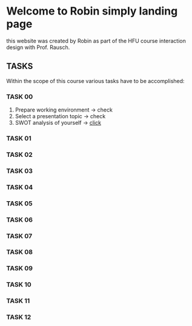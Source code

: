 # Welcome to Robin simply landing page

this website was created by Robin as part of the HFU course interaction design with Prof. Rausch.


## TASKS
Within the scope of this course various tasks have to be accomplished:

### TASK 00
1. Prepare working environment -> check
2. Select a presentation topic -> check
3. SWOT analysis of yourself ->   [click](/SWOT.md)

### TASK 01
### TASK 02
### TASK 03
### TASK 04
### TASK 05
### TASK 06
### TASK 07
### TASK 08
### TASK 09
### TASK 10
### TASK 11
### TASK 12



